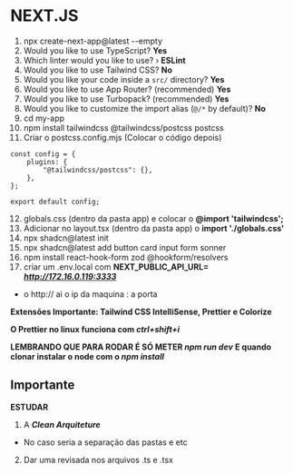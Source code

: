# NEXT.JS

1. npx create-next-app@latest --empty
2. Would you like to use TypeScript? **Yes**
3. Which linter would you like to use? › **ESLint**
4. Would you like to use Tailwind CSS? **No**
5. Would you like your code inside a `src/` directory? **Yes**
6. Would you like to use App Router? (recommended) **Yes**
7. Would you like to use Turbopack? (recommended) **Yes**
8. Would you like to customize the import alias (`@/*` by default)? **No**
9. cd my-app
10. npm install tailwindcss @tailwindcss/postcss postcss
11. Criar o postcss.config.mjs (Colocar o código depois)
```tsx
const config = {
    plugins: {
        "@tailwindcss/postcss": {},
    },
};

export default config;
```
12. globals.css (dentro da pasta app) e colocar o **@import 'tailwindcss';**
13. Adicionar no layout.tsx (dentro da pasta app) o **import './globals.css'**
14. npx shadcn@latest init
15. npx shadcn@latest add button card input form sonner
16. npm install react-hook-form zod @hookform/resolvers
17. criar um .env.local com **NEXT_PUBLIC_API_URL= _http://172.16.0.119:3333_**
- o http:// ai o ip da maquina : a porta


**Extensões Importante: Tailwind CSS IntelliSense, Prettier e Colorize**

**O Prettier no linux funciona com _ctrl+shift+i_**

**LEMBRANDO QUE PARA RODAR É SÓ METER _npm run dev_**
**E quando clonar instalar o node com o _npm install_**


## Importante

**ESTUDAR**
1. A ***Clean Arquiteture***
- No caso seria a separação das pastas e etc

2. Dar uma revisada nos arquivos .ts e .tsx